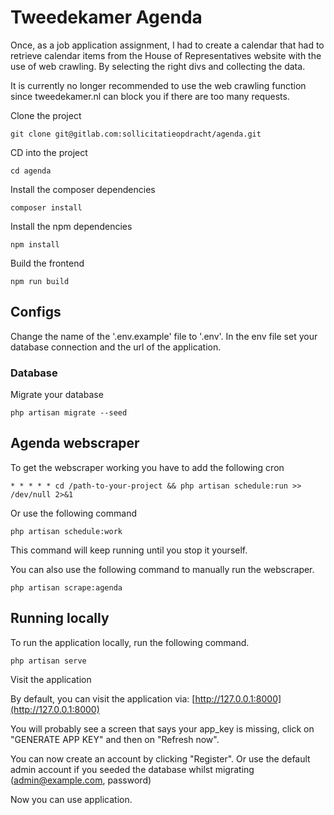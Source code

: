 # Tweedekamer Agenda


Once, as a job application assignment, I had to create a calendar that had to retrieve calendar items from the House of Representatives website with the use of web crawling. By selecting the right divs and collecting the data.

It is currently no longer recommended to use the web crawling function since tweedekamer.nl can block you if there are too many requests.

Clone the project
```
git clone git@gitlab.com:sollicitatieopdracht/agenda.git
```

CD into the project
```
cd agenda
```

Install the composer dependencies
```
composer install
```

Install the npm dependencies
```
npm install
```

Build the frontend
```
npm run build
```

## Configs
Change the name of the '.env.example' file to '.env'.
In the env file set your database connection and the url of the application.

### Database
Migrate your database
```
php artisan migrate --seed
```

## Agenda webscraper
To get the webscraper working you have to add the following cron
```
* * * * * cd /path-to-your-project && php artisan schedule:run >> /dev/null 2>&1
```
Or use the following command
```
php artisan schedule:work
```
This command will keep running until you stop it yourself.

You can also use the following command to manually run the webscraper.
```
php artisan scrape:agenda
```

## Running locally
To run the application locally, run the following command.
```
php artisan serve
```

Visit the application

By default, you can visit the application via: [http://127.0.0.1:8000](http://127.0.0.1:8000)

You will probably see a screen that says your app_key is missing, click on "GENERATE APP KEY" and then on "Refresh now".

You can now create an account by clicking "Register".
Or use the default admin account if you seeded the database whilst migrating (admin@example.com, password)

Now you can use application.